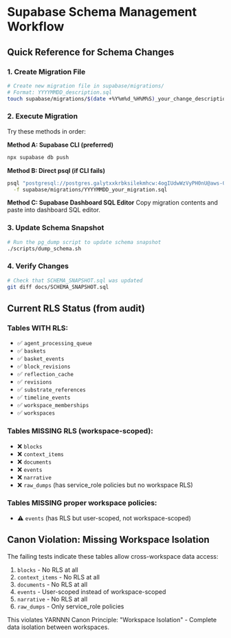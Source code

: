 # Supabase Schema Management Workflow

## Quick Reference for Schema Changes

### 1. **Create Migration File**
```bash
# Create new migration file in supabase/migrations/
# Format: YYYYMMDD_description.sql
touch supabase/migrations/$(date +%Y%m%d_%H%M%S)_your_change_description.sql
```

### 2. **Execute Migration**
Try these methods in order:

**Method A: Supabase CLI (preferred)**
```bash
npx supabase db push
```

**Method B: Direct psql (if CLI fails)**
```bash
psql "postgresql://postgres.galytxxkrbksilekmhcw:4ogIUdwWzVyPH0nU@aws-0-ap-northeast-2.pooler.supabase.com:6543/postgres?sslmode=require" \
  -f supabase/migrations/YYYYMMDD_your_migration.sql
```

**Method C: Supabase Dashboard SQL Editor**
Copy migration contents and paste into dashboard SQL editor.

### 3. **Update Schema Snapshot**
```bash
# Run the pg_dump script to update schema snapshot
./scripts/dump_schema.sh
```

### 4. **Verify Changes**
```bash
# Check that SCHEMA_SNAPSHOT.sql was updated
git diff docs/SCHEMA_SNAPSHOT.sql
```

## Current RLS Status (from audit)

### Tables WITH RLS:
- ✅ `agent_processing_queue`
- ✅ `baskets` 
- ✅ `basket_events`
- ✅ `block_revisions`
- ✅ `reflection_cache`
- ✅ `revisions`
- ✅ `substrate_references`
- ✅ `timeline_events`
- ✅ `workspace_memberships`
- ✅ `workspaces`

### Tables MISSING RLS (workspace-scoped):
- ❌ `blocks`
- ❌ `context_items` 
- ❌ `documents`
- ❌ `events`
- ❌ `narrative`
- ❌ `raw_dumps` (has service_role policies but no workspace RLS)

### Tables MISSING proper workspace policies:
- ⚠️ `events` (has RLS but user-scoped, not workspace-scoped)

## Canon Violation: Missing Workspace Isolation

The failing tests indicate these tables allow cross-workspace data access:
1. `blocks` - No RLS at all
2. `context_items` - No RLS at all  
3. `documents` - No RLS at all
4. `events` - User-scoped instead of workspace-scoped
5. `narrative` - No RLS at all
6. `raw_dumps` - Only service_role policies

This violates YARNNN Canon Principle: "Workspace Isolation" - Complete data isolation between workspaces.